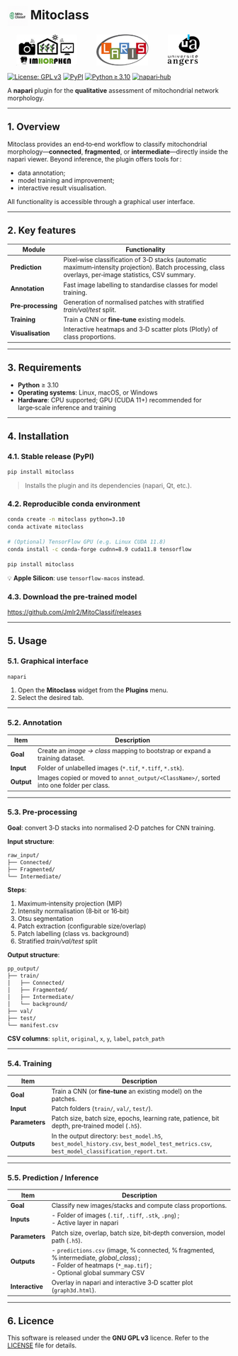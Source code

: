 # <img src="assets/mitoclass.png" alt="MitoClass logo" height="45" style="vertical-align: middle;"> Mitoclass         
<p align="left">
  <img src="assets/imhorphen.png" alt="IMHORPHEN" height="70" style="margin: 0 20px;">
  <img src="assets/LARIS.png" alt="LARIS" height="70" style="margin: 0 20px;">
  <img src="assets/ua.png" alt="Université d'Angers" height="70" style="margin: 0 20px;">
</p>


[![License: GPL v3](https://img.shields.io/badge/License-GPL%20v3-blue.svg)](LICENSE)
[![PyPI](https://img.shields.io/pypi/v/mitoclass.svg)](https://pypi.org/project/mitoclass/)
[![Python ≥ 3.10](https://img.shields.io/badge/python-%3E%3D3.10-blue.svg)]()
[![napari‑hub](https://img.shields.io/badge/napari--hub-mitoclass-orange.svg)](https://github.com/napari/napari-hub)



A **napari** plugin for the **qualitative** assessment of mitochondrial network morphology.

---

## 1. Overview

Mitoclass provides an end‑to‑end workflow to classify mitochondrial morphology—**connected**, **fragmented**, or **intermediate**—directly inside the napari viewer.
Beyond inference, the plugin offers tools for :

- data annotation;
- model training and improvement;
- interactive result visualisation.

All functionality is accessible through a graphical user interface.

---

## 2. Key features

| Module            | Functionality                                                                                                                                                                       |
|-------------------|--------------------------------------------------------------------------------------------------------------------------------------------------------------------------------------|
| **Prediction**    | Pixel‑wise classification of 3‑D stacks (automatic maximum‑intensity projection). Batch processing, class overlays, per‑image statistics, CSV summary.                              |
| **Annotation**    | Fast image labelling to standardise classes for model training.                                                                                                                     |
| **Pre‑processing**| Generation of normalised patches with stratified *train/val/test* split.                                                                                                            |
| **Training**      | Train a CNN or **fine‑tune** existing models.                                                                                                                                       |
| **Visualisation** | Interactive heatmaps and 3‑D scatter plots (Plotly) of class proportions.                                                                                                           |

---

## 3. Requirements

- **Python** ≥ 3.10
- **Operating systems**: Linux, macOS, or Windows
- **Hardware**: CPU supported; GPU (CUDA 11+) recommended for large‑scale inference and training

---

## 4. Installation

### 4.1. Stable release (PyPI)

```bash
pip install mitoclass
```

> Installs the plugin and its dependencies (napari, Qt, etc.).

### 4.2. Reproducible conda environment

```bash
conda create -n mitoclass python=3.10
conda activate mitoclass

# (Optional) TensorFlow GPU (e.g. Linux CUDA 11.8)
conda install -c conda-forge cudnn=8.9 cuda11.8 tensorflow

pip install mitoclass
```

💡 **Apple Silicon**: use `tensorflow-macos` instead.

### 4.3. Download the pre‑trained model

<https://github.com/Jmlr2/MitoClassif/releases>

---

## 5. Usage

### 5.1. Graphical interface

```bash
napari
```

1. Open the **Mitoclass** widget from the **Plugins** menu.
2. Select the desired tab.

---

### 5.2. Annotation

| Item        | Description                                                                                                                                                                      |
|-------------|----------------------------------------------------------------------------------------------------------------------------------------------------------------------------------|
| **Goal**    | Create an *image → class* mapping to bootstrap or expand a training dataset.                                                                                                     |
| **Input**   | Folder of unlabelled images (`*.tif`, `*.tiff`, `*.stk`).                                                                                                                         |
| **Output**  | Images copied or moved to `annot_output/<ClassName>/`, sorted into one folder per class.                                                                                          |

---

### 5.3. Pre‑processing

**Goal**: convert 3‑D stacks into normalised 2‑D patches for CNN training.

**Input structure**:

```
raw_input/
├── Connected/
├── Fragmented/
└── Intermediate/
```

**Steps**:

1. Maximum‑intensity projection (MIP)
2. Intensity normalisation (8‑bit or 16‑bit)
3. Otsu segmentation
4. Patch extraction (configurable size/overlap)
5. Patch labelling (class vs. background)
6. Stratified *train/val/test* split

**Output structure**:

```
pp_output/
├── train/
│   ├── Connected/
│   ├── Fragmented/
│   ├── Intermediate/
│   └── background/
├── val/
├── test/
└── manifest.csv
```

**CSV columns**: `split`, `original`, `x`, `y`, `label`, `patch_path`

---

### 5.4. Training

| Item          | Description                                                                                                                                                                  |
|---------------|------------------------------------------------------------------------------------------------------------------------------------------------------------------------------|
| **Goal**      | Train a CNN (or **fine‑tune** an existing model) on the patches.                                                                                                              |
| **Input**     | Patch folders (`train/`, `val/`, `test/`).                                                                                                                                    |
| **Parameters**| Patch size, batch size, epochs, learning rate, patience, bit depth, pre‑trained model (`.h5`).                                                                               |
| **Outputs**   | In the output directory: `best_model.h5`, `best_model_history.csv`, `best_model_test_metrics.csv`, `best_model_classification_report.txt`.                                    |

---

### 5.5. Prediction / Inference

| Item          | Description                                                                                                                                                                              |
|---------------|------------------------------------------------------------------------------------------------------------------------------------------------------------------------------------------|
| **Goal**      | Classify new images/stacks and compute class proportions.                                                                                                                                |
| **Inputs**    | - Folder of images (`.tif`, `.tiff`, `.stk`, `.png`) ; <br>- Active layer in napari                                                                                                      |
| **Parameters**| Patch size, overlap, batch size, bit‑depth conversion, model path (`.h5`).                                                                                                               |
| **Outputs**   | - `predictions.csv` (image, % connected, % fragmented, % intermediate, *global_class*) ; <br>- Folder of heatmaps (`*_map.tif`) ; <br>- Optional global summary CSV                     |
| **Interactive**| Overlay in napari and interactive 3‑D scatter plot (`graph3d.html`).                                                                                                                    |

---

## 6. Licence

This software is released under the **GNU GPL v3** licence.
Refer to the [LICENSE](LICENSE) file for details.
